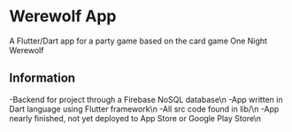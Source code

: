 # Werewolf App

A Flutter/Dart app for a party game based on the card game One Night Werewolf

## Information

-Backend for project through a Firebase NoSQL database\n
-App written in Dart language using Flutter framework\n
-All src code found in lib/\n
-App nearly finished, not yet deployed to App Store or Google Play Store\n

